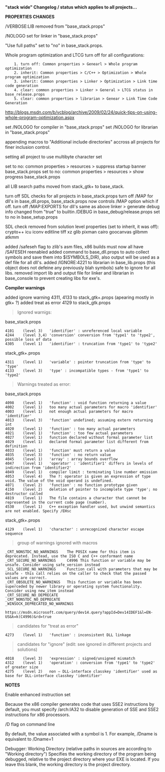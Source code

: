 **"stack wide" Changelog / status which applies to all projects...**


**PROPERTIES CHANGES**

/VERBOSE:LIB removed from "base_stack.props"

/NOLOGO set for linker in "base_stack.props"

"Use full paths" set to "no" in base_stack.props.

Whole program optimization and LTCG turn off for all configurations:

		1. turn off: Common properties > Genearl > Whole program optimization
		2. inherit: Common properties > C/C++ > Optimization > Whole program optimization
		3. inherit: Common properties > Linker > Optimization > Link time code generation
		4. clear: common properties > Linker > General > LTCG status in base_release.props
		5. clear: common properties > librarian > Genear > Link Time Code Generation
		
		
http://blogs.msdn.com/b/vcblog/archive/2009/02/24/quick-tips-on-using-whole-program-optimization.aspx

set /NOLOGO for compiler in "base_stack.props"
set /NOLOGO for librarian in "base_stack.props"

appending macros to "Additional include directories" accross all projects for finer inclusion control.

setting all project to use multibyte character set

set to no: common properties > resources > suppress startup banner base_stack.props
set to no: common properties > resources > show progress base_stack.props

all LIB search paths moved from stack_gtk+ to base_stack.

turn off SDL checks for all projects in base_stack.props
turn off /MAP for dll's in base_dll.props, base_stack.props now controls /MAP option which if off.
turn off /MAP:EXPORTS for dll's same as above
linker > generate debug info changed from "true" to builtin /DEBUG in base_debug/release.props set to no in base_setup.props

SDL check removed from solution level properties (set to inherit, it was off):
crypto++
icu
iconv
editline
tiff
xz
glib
pixman
cairo
goocanvas
glibmm
atkmm


added /safeseh flag to zlib's asm files, x86 builds must now all have /SAFESEH reenabled
added command to base_dll.props to auto collect symbols and save them into $(SYMBOLS_DIR), also output will be used as a def file for all dll's.
added /IGNORE:4221 to librarian in base_lib.props (this object does not defeine any previously blah symbols) safe to ignore for all libs.
removed import lib and output file for linker and librarian in base_console to prevent creating libs for exe's.

**Compiler warnings**

added ignore warning 4311, 4133 to stack_gtk+.props (apearing mostly in gtk+ ?)
added treat as error 4129 to stack_gtk.props
 
>Ignored warnigs:

base_stack.props

	4101	(level 3)	'identifier' : unreferenced local variable
	4244	(level 3,4)	'conversion' conversion from 'type1' to 'type2', possible loss of data
	4305	(level 1)	'identifier' : truncation from 'type1' to 'type2'
	
stack_gtk+.props

	4311	(level 1)	'variable' : pointer truncation from 'type' to 'type'
	4133	(level 3)	'type' : incompatible types - from 'type1' to 'type2'


>Warnings treated as error:

base_stack.props

	4098	(level 1)	'function' : void function returning a value
	4002	(level 1)	too many actual parameters for macro 'identifier'
	4003	(level 1)	not enough actual parameters for macro 'identifier'
	4013	(level 3)	'function' undefined; assuming extern returning int
	4020	(level 1)	'function' : too many actual parameters
	4021	(level 1)	'function' : too few actual parameters
	4027	(level 1)	function declared without formal parameter list
	4029	(level 1)	declared formal parameter list different from definition
	4033	(level 1)	'function' must return a value
	4035	(level 3)	'function' : no return value
	4045	(level 1)	'array' : array bounds overflow
	4047	(level 1)	'operator' : 'identifier1' differs in levels of indirection from 'identifier2'
	4049	(level 1)	compiler limit : terminating line number emission
	4053	(level 4)	The ?: operator is given an expression of type void. The value of the void operand is undefined.
	4071	(level 2)	'function' : no function prototype given
	4150	(level 2)	deletion of pointer to incomplete type 'type'; no destructor called
	4819	(level 1)	The file contains a character that cannot be represented in the current code page (number).
	4530	(level 1)	C++ exception handler used, but unwind semantics are not enabled. Specify /EHsc

stack_gtk+.props

	4129	(level 1)	'character' : unrecognized character escape sequence
	
>group of warnings ignored with macros

	_CRT_NONSTDC_NO_WARNINGS	The POSIX name for this item is deprecated. Instead, use the ISO C and C++ conformant name
	_CRT_SECURE_NO_WARNINGS		C4996 This function or variable may be unsafe. Consider using safe_version instead
	_SCL_SECURE_NO_WARNINGS		Function call with parameters that may be unsafe - this call relies on the caller to check that the passed values are correct.
	_CRT_OBSOLETE_NO_WARNINGS	This function or variable has been superceded by newer library or operating system functionality. Consider using new_item instead
	_CRT_SECURE_NO_DEPRECATE
	_CRT_NONSTDC_NO_DEPRECATE
	_WINSOCK_DEPRECATED_NO_WARNINGS
	
	https://msdn.microsoft.com/query/dev14.query?appId=Dev14IDEF1&l=EN-US&k=k(C4996)&rd=true
	
>candidates for "treat as error"

	4273	(level 1)	'function' : inconsistent DLL linkage
	
>candidates for "ignore" (edit: see ignored in different projects and solutions)

	4018	(level 3)	'expression' : signed/unsigned mismatch
	4312	(level 1)	'operation' : conversion from 'type1' to 'type2' of greater size
	4275	(level 2)	non – DLL-interface classkey 'identifier' used as base for DLL-interface classkey 'identifier'


**NOTES**

Enable enhanced instruction set

Because the x86 compiler generates code that uses SSE2 instructions by default,
you must specify /arch:IA32 to disable generation of SSE and SSE2 instructions for x86 processors.


/D flag on command line

By default, the value associated with a symbol is 1. For example, /Dname is equivalent to /Dname=1


Debugger: Working Directory (relative paths in sources are according to "Working directory")
Specifies the working directory of the program being debugged,
relative to the project directory where your EXE is located.
If you leave this blank, the working directory is the project directory.

